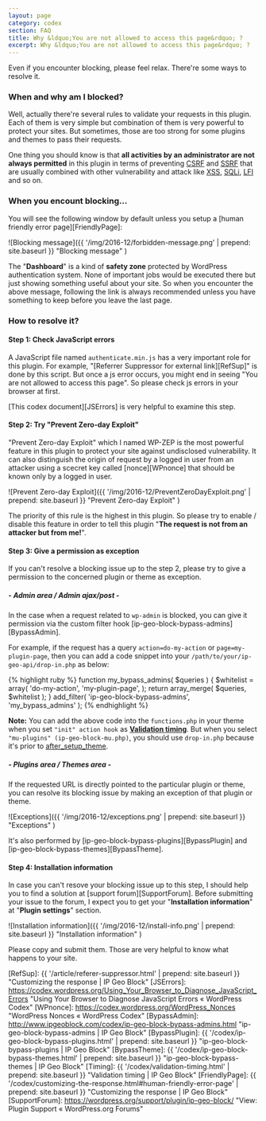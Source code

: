 ```yaml
---
layout: page
category: codex
section: FAQ
title: Why &ldquo;You are not allowed to access this page&rdquo; ?
excerpt: Why &ldquo;You are not allowed to access this page&rdquo; ?
---
```


Even if you encounter blocking, please feel relax. There're some ways to 
resolve it.

### When and why am I blocked? ###

Well, actually there're several rules to validate your requests in this plugin.
Each of them is very simple but combination of them is very powerful to protect
your sites. But sometimes, those are too strong for some plugins and themes to 
pass their requests.

One thing you should know is that **all activities by an administrator are not 
always permitted** in this plugin in terms of preventing [CSRF][CSRF] and 
[SSRF][SSRF] that are usually combined with other vulnerability and attack like
[XSS][XSS], [SQLi][SQLi], [LFI][LFI] and so on.

### When you encount blocking&hellip; ###

You will see the following window by default unless you setup a [human friendly
error page][FriendlyPage]:

![Blocking message]({{ '/img/2016-12/forbidden-message.png' | prepend: site.baseurl }}
 "Blocking message"
)

The "**Dashboard**" is a kind of **safety zone** protected by WordPress 
authentication system. None of important jobs would be executed there but just 
showing something useful about your site. So when you encounter the above 
message, following the link is always recommended unless you have something to 
keep before you leave the last page.

### How to resolve it? ###

#### Step 1: Check JavaScript errors ####

A JavaScript file named `authenticate.min.js` has a very important role for 
this plugin. For example, "[Referrer Suppressor for external link][RefSup]" 
is done by this script. But once a js error occurs, you might end in seeing 
"You are not allowed to access this page". So please check js errors in your 
browser at first.

[This codex document][JSErrors] is very helpful to examine this step.

#### Step 2: Try "Prevent Zero-day Exploit" ####

"Prevent Zero-day Exploit" which I named WP-ZEP is the most powerful feature 
in this plugin to protect your site against undisclosed vulnerability. It can 
also distinguish the origin of request by a logged in user from an attacker 
using a scecret key called [nonce][WPnonce] that should be known only by a 
logged in user.

![Prevent Zero-day Exploit]({{ '/img/2016-12/PreventZeroDayExploit.png' | prepend: site.baseurl }}
 "Prevent Zero-day Exploit"
)

The priority of this rule is the highest in this plugin. So please try 
to enable / disable this feature in order to tell this plugin "**The request 
is not from an attacker but from me!**".

#### Step 3: Give a permission as exception ####

If you can't resolve a blocking issue up to the step 2, please try to give a 
permission to the concerned plugin or theme as exception.

##### - **Admin area** / **Admin ajax/post** - #####

In the case when a request related to `wp-admin` is blocked, you can give it 
permission via the custom filter hook [ip-geo-block-bypass-admins][BypassAdmin].

For example, if the request has a query `action=do-my-action` or 
`page=my-plugin-page`, then you can add a code snippet into your 
`/path/to/your/ip-geo-api/drop-in.php` as below:

{% highlight ruby %}
function my_bypass_admins( $queries ) {
    $whitelist = array(
        'do-my-action',
        'my-plugin-page',
    );
    return array_merge( $queries, $whitelist );
}
add_filter( 'ip-geo-block-bypass-admins', 'my_bypass_admins' );
{% endhighlight %}

<div class="alert alert-info">
	<strong>Note:</strong> You can add the above code into the
	<code>functions.php</code> in your theme when you set
	<code>"init" action hook</code> as <a href="/codex/validation-timing.html" title="Validation timing | IP Geo Block"><strong>Validation timing</strong></a>.
	But when you select <code>"mu-plugins" (ip-geo-block-mu.php)</code>,
	you should use <code>drop-in.php</code> because it's prior to
	<a href="https://codex.wordpress.org/Plugin_API/Action_Reference/after_setup_theme" title="Plugin API/Action Reference/after setup theme &laquo; WordPress Codex">after_setup_theme</a>.
</div>

##### - **Plugins area** / **Themes area** - #####

If the requested URL is directly pointed to the particular plugin or theme, 
you can resolve its blocking issue by making an exception of that plugin or 
theme.

![Exceptions]({{ '/img/2016-12/exceptions.png' | prepend: site.baseurl }}
 "Exceptions"
)

It's also performed by [ip-geo-block-bypass-plugins][BypassPlugin] and 
[ip-geo-block-bypass-themes][BypassTheme].

#### Step 4: Installation information ####

In case you can't resove your blocking issue up to this step, I should help 
you to find a solution at [support forum][SupportForum]. Before submitting your
issue to the forum, I expect you to get your "**Installation information**" at 
"**Plugin settings**" section.

![Installation information]({{ '/img/2016-12/install-info.png' | prepend: site.baseurl }}
 "Installation information"
)

Please copy and submit them. Those are very helpful to know what happens to 
your site.

[IP-Geo-Block]: https://wordpress.org/plugins/ip-geo-block/ "WordPress › IP Geo Block « WordPress Plugins"
[CSRF]:         https://en.wikipedia.org/wiki/Cross-site_request_forgery "Cross-site request forgery - Wikipedia"
[SSRF]:         http://cwe.mitre.org/data/definitions/918.html "CWE - CWE-918: Server-Side Request Forgery (SSRF) (2.9)"
[XSS]:          https://www.owasp.org/index.php/Cross-site_Scripting_(XSS) "Cross-site Scripting (XSS) - OWASP"
[SQLi]:         https://www.owasp.org/index.php/SQL_Injection "SQL Injection - OWASP"
[LFI]:          https://en.wikipedia.org/wiki/File_inclusion_vulnerability "File inclusion vulnerability - Wikipedia"
[RefSup]:       {{ '/article/referer-suppressor.html' | prepend: site.baseurl }} "Customizing the response | IP Geo Block"
[JSErrors]:     https://codex.wordpress.org/Using_Your_Browser_to_Diagnose_JavaScript_Errors "Using Your Browser to Diagnose JavaScript Errors &laquo; WordPress Codex"
[WPnonce]:      https://codex.wordpress.org/WordPress_Nonces "WordPress Nonces &laquo; WordPress Codex"
[BypassAdmin]:  http://www.ipgeoblock.com/codex/ip-geo-block-bypass-admins.html "ip-geo-block-bypass-admins | IP Geo Block"
[BypassPlugin]: {{ '/codex/ip-geo-block-bypass-plugins.html' | prepend: site.baseurl }} "ip-geo-block-bypass-plugins | IP Geo Block"
[BypassTheme]:  {{ '/codex/ip-geo-block-bypass-themes.html' | prepend: site.baseurl }} "ip-geo-block-bypass-themes | IP Geo Block"
[Timing]:       {{ '/codex/validation-timing.html' | prepend: site.baseurl }} "Validation timing | IP Geo Block"
[FriendlyPage]: {{ '/codex/customizing-the-response.html#human-friendly-error-page' | prepend: site.baseurl }} "Customizing the response | IP Geo Block"
[SupportForum]: https://wordpress.org/support/plugin/ip-geo-block/ "View: Plugin Support &laquo; WordPress.org Forums"
